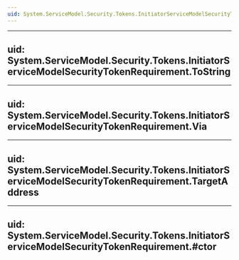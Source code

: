 ```yaml
---
uid: System.ServiceModel.Security.Tokens.InitiatorServiceModelSecurityTokenRequirement
---
```


---
uid: System.ServiceModel.Security.Tokens.InitiatorServiceModelSecurityTokenRequirement.ToString
---

---
uid: System.ServiceModel.Security.Tokens.InitiatorServiceModelSecurityTokenRequirement.Via
---

---
uid: System.ServiceModel.Security.Tokens.InitiatorServiceModelSecurityTokenRequirement.TargetAddress
---

---
uid: System.ServiceModel.Security.Tokens.InitiatorServiceModelSecurityTokenRequirement.#ctor
---
